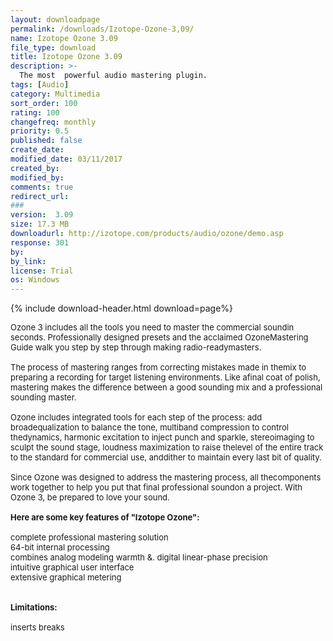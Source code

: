 ```yaml
---
layout: downloadpage
permalink: /downloads/Izotope-Ozone-3,09/
name: Izotope Ozone 3.09
file_type: download
title: Izotope Ozone 3.09
description: >-
  The most  powerful audio mastering plugin.
tags: [Audio]
category: Multimedia
sort_order: 100
rating: 100
changefreq: monthly
priority: 0.5
published: false
create_date:
modified_date: 03/11/2017
created_by:
modified_by:
comments: true
redirect_url:
###
version:  3.09
size: 17.3 MB
downloadurl: http://izotope.com/products/audio/ozone/demo.asp
response: 301
by:
by_link:
license: Trial
os: Windows
---
```


{% include download-header.html download=page%}

<p style="fix-download-text !important">
<p><font size="2"><p>Ozone 3 includes all the tools you need to master the commercial soundin seconds. Professionally designed presets and the acclaimed OzoneMastering Guide walk you step by step through making radio-readymasters.<br />
<br />
The process of mastering ranges from correcting mistakes made in themix to preparing a recording for target listening environments. Like afinal coat of polish, mastering makes the difference between a good sounding mix and a professional sounding master. <br />
<br />
Ozone includes integrated tools for each step of the process: add broadequalization to balance the tone, multiband compression to control thedynamics, harmonic excitation to inject punch and sparkle, stereoimaging to sculpt the sound stage, loudness maximization to raise thelevel of the entire track to the standard for commercial use, anddither to maintain every last bit of quality. <br />
<br />
Since Ozone was designed to address the mastering process, all thecomponents work together to help you put that final professional soundon a project. With Ozone 3, be prepared to love your sound.<br />
<br />
<span><strong>Here are some key features of "Izotope Ozone":</strong></span><br />
<br />
complete professional mastering solution <br />
64-bit internal processing <br />
combines analog modeling warmth &amp;. digital linear-phase precision <br />
intuitive graphical user interface <br />
extensive graphical metering <br />
<br />
<br />
<span><strong>Limitations:</strong></span><br />
<br />
inserts breaks</p></p></p>
